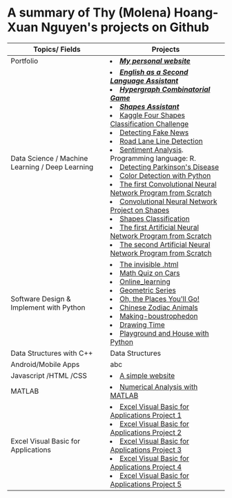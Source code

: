 # A summary of Thy (Molena) Hoang-Xuan Nguyen's projects on Github

Topics/ Fields | Projects
---------- | --------
Portfolio |<li/>[***My personal website***](https://molenathyhoangxuannguyen.github.io/molenathyhoangxuannguyen/)
Data Science / Machine Learning / Deep Learning | <li/> [***English as a Second Language Assistant***](https://molenathyhoangxuannguyen.github.io/English_as_a_Second_Language_Assistant/) <li/> [***Hypergraph Combinatorial Game***](https://github.com/molenathyhoangxuannguyen/Hypergraph_Combinatorial_Game) <li/> [***Shapes Assistant***](https://github.com/molenathyhoangxuannguyen/Shapes_Assistant) <li/>[Kaggle Four Shapes Classification Challenge](https://github.com/molenathyhoangxuannguyen/Kaggle-Four-Shapes-Classification-Challenge) <li/> [Detecting Fake News](https://github.com/molenathyhoangxuannguyen/Detecting-Fake-News)<li/>[Road Lane Line Detection](https://github.com/molenathyhoangxuannguyen/Road-Lane-Line-Detection)<li/>[Sentiment Analysis](https://github.com/molenathyhoangxuannguyen/Sentiment-Analysis). Programming language: R. <li/>[Detecting Parkinson's Disease](https://github.com/molenathyhoangxuannguyen/Detecting-Parkinsons-Disease)<li/> [Color Detection with Python](https://github.com/molenathyhoangxuannguyen/Color-Detection-with-Python) <li/>[The first Convolutional Neural Network Program from Scratch](https://github.com/molenathyhoangxuannguyen/The-first-Convolutional-Neural-Network-Program-From-Scratch) <li/>[Convolutional Neural Network Project on Shapes](https://github.com/molenathyhoangxuannguyen/Convolutional-Neural-Network-Project-on-Shapes) <li/> [Shapes Classification](https://github.com/molenathyhoangxuannguyen/Shapes-Classification) <li/>[The first Artificial Neural Network Program from Scratch](https://github.com/molenathyhoangxuannguyen/The-first-Artificial-Neural-Network-Program-From-Scratch) <li/>[The second Artificial Neural Network Program from Scratch](https://github.com/molenathyhoangxuannguyen/The-second-Artificial-Neural-Network-Program-From-Scratch)
Software Design & Implement with Python | <li/>[The invisible .html](https://molenathyhoangxuannguyen.github.io/The-invisible-html/) <li/>[Math Quiz on Cars](https://github.com/molenathyhoangxuannguyen/Math-Quiz-on-Cars) <li/>[Online_learning](https://github.com/molenathyhoangxuannguyen/Online_learning) <li/>[Geometric Series](https://github.com/molenathyhoangxuannguyen/Geometric_Series) <li/>[Oh, the Places You'll Go!](https://github.com/molenathyhoangxuannguyen/Oh-the-Places-You-will-Go) <li/>[Chinese Zodiac Animals](https://github.com/molenathyhoangxuannguyen/Chinese-Zodiac-Animals) <li/>[Making-boustrophedon](https://github.com/molenathyhoangxuannguyen/Making-boustrophedon) <li/>[Drawing Time](https://github.com/molenathyhoangxuannguyen/Drawing-Time) <li/>[Playground and House with Python](https://github.com/molenathyhoangxuannguyen/Playground-and-House)
Data Structures with C++ | Data Structures
Android/Mobile Apps | abc
Javascript /HTML /CSS | <li>[A simple website](https://github.com/molenathyhoangxuannguyen/A-simple-website)  
MATLAB | <li/> [Numerical Analysis with MATLAB](https://github.com/molenathyhoangxuannguyen/Numerical-Analysis-with-MATLAB)
Excel Visual Basic for Applications | <li/> [Excel Visual Basic for Applications Project 1](https://github.com/molenathyhoangxuannguyen/Excel-Visual-Basic-for-Applications-Project-1)<li/> [Excel Visual Basic for Applications Project 2](https://github.com/molenathyhoangxuannguyen/Excel-Visual-Basic-for-Applications-Project-2)<li/> [Excel Visual Basic for Applications Project 3](https://github.com/molenathyhoangxuannguyen/Excel-Visual-Basic-for-Applications-Project-3)<li/> [Excel Visual Basic for Applications Project 4](https://github.com/molenathyhoangxuannguyen/Excel-Visual-Basic-for-Applications-Project-4)<li/> [Excel Visual Basic for Applications Project 5](https://github.com/molenathyhoangxuannguyen/Excel-Visual-Basic-for-Applications-Project-5)

